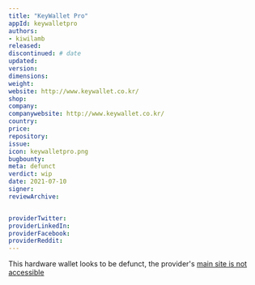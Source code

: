 ```yaml
---
title: "KeyWallet Pro"
appId: keywalletpro
authors:
- kiwilamb
released: 
discontinued: # date
updated:
version:
dimensions: 
weight: 
website: http://www.keywallet.co.kr/
shop: 
company: 
companywebsite: http://www.keywallet.co.kr/
country: 
price: 
repository: 
issue:
icon: keywalletpro.png
bugbounty:
meta: defunct
verdict: wip
date: 2021-07-10
signer:
reviewArchive:


providerTwitter: 
providerLinkedIn: 
providerFacebook: 
providerReddit: 
---
```


This hardware wallet looks to be defunct, the provider's [main site is not accessible](http://www.keywallet.co.kr) 

